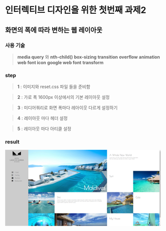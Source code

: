 # 인터렉티브 디자인을 위한 첫번째 과제2

## 화면의 폭에 따라 변하는 웹 레이아웃

### 사용 기술

> **media query** 와 **nth-child()** **box-sizing** **transition** **overflow** **animation** **web font icon** **google web font** **transform**

### step

> **1** : 이미지와 reset.css 파일 들을 준비함

> **2** : 가로 폭 1600px 이상에서의 기본 레이아웃 설정

> **3** : 미디어쿼리로 화면 폭마다 레아이웃 다르게 설정하기

> **4** : 레이아웃 마다 헤더 설정

> **5** : 레이아웃 마다 아티클 설정

### result

![alt](./img/result.png)
